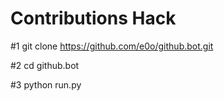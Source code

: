 # Contributions Hack

#1 git clone https://github.com/e0o/github.bot.git

#2 cd github.bot

#3 python run.py

